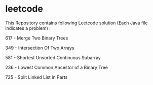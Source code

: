 # leetcode
This Repository contains following Leetcode solution (Each Java file indicates a problem) :

617 - Merge Two Binary Trees

349 - Intersection Of Two Arrays 

581 - Shortest Unsorted Continuous Subarray

236 - Lowest Common Ancestor of a Binary Tree

725 - Split Linked List in Parts
